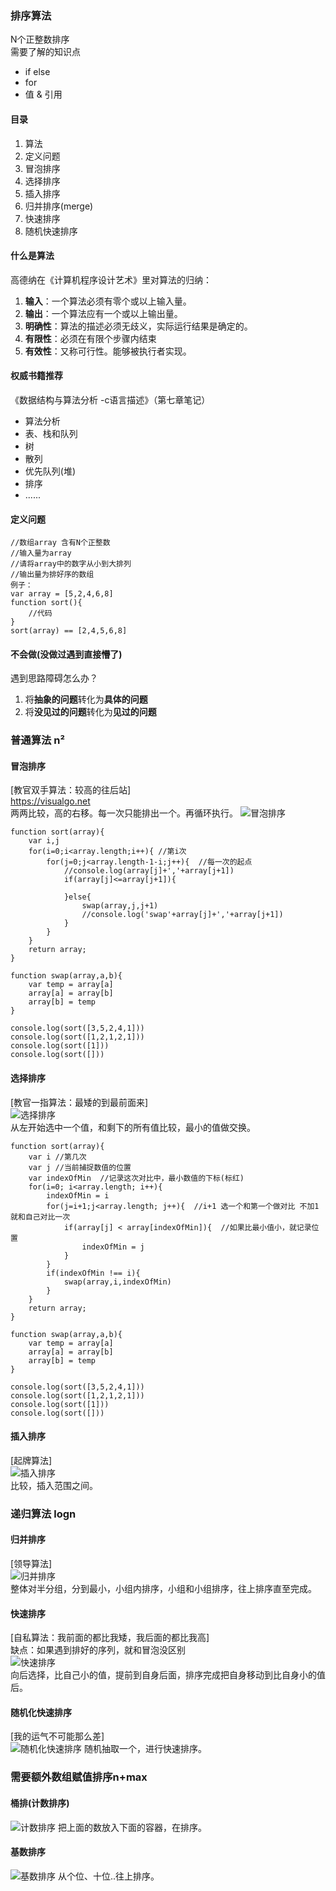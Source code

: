 ### 排序算法
N个正整数排序  
需要了解的知识点  
- if else  
- for  
- 值 & 引用  
#### 目录
1. 算法  
2. 定义问题  
3. 冒泡排序  
4. 选择排序  
5. 插入排序 
6. 归并排序(merge)  
7. 快速排序  
8. 随机快速排序
#### 什么是算法
高德纳在《计算机程序设计艺术》里对算法的归纳：
1. **输入**：一个算法必须有零个或以上输入量。
2. **输出**：一个算法应有一个或以上输出量。
3. **明确性**：算法的描述必须无歧义，实际运行结果是确定的。
4. **有限性**：必须在有限个步骤内结束
5. **有效性**：又称可行性。能够被执行者实现。
#### 权威书籍推荐
《数据结构与算法分析 -c语言描述》（第七章笔记） 
- 算法分析    
- 表、栈和队列  
- 树  
- 散列  
- 优先队列(堆)  
- 排序  
- ......  
#### 定义问题
```
//数组array 含有N个正整数
//输入量为array
//请将array中的数字从小到大排列
//输出量为排好序的数组
例子：
var array = [5,2,4,6,8]
function sort(){
    //代码
}
sort(array) == [2,4,5,6,8]
```
#### 不会做(没做过遇到直接懵了)
遇到思路障碍怎么办？
1. 将**抽象的问题**转化为**具体的问题**
2. 将**没见过的问题**转化为**见过的问题**

### 普通算法 n²
#### 冒泡排序
[教官双手算法：较高的往后站]  
https://visualgo.net  
两两比较，高的右移。每一次只能排出一个。再循环执行。
![冒泡排序](./images/Bubble.png)
```
function sort(array){
    var i,j
    for(i=0;i<array.length;i++){ //第i次
        for(j=0;j<array.length-1-i;j++){  //每一次的起点
            //console.log(array[j]+','+array[j+1])
            if(array[j]<=array[j+1]){

            }else{
                swap(array,j,j+1)
                //console.log('swap'+array[j]+','+array[j+1])
            }
        }
    }
    return array;
}

function swap(array,a,b){
    var temp = array[a]
    array[a] = array[b]
    array[b] = temp
}

console.log(sort([3,5,2,4,1]))
console.log(sort([1,2,1,2,1]))
console.log(sort([1]))
console.log(sort([]))
```
#### 选择排序  
[教官一指算法：最矮的到最前面来]  
![选择排序](./images/Select.png)  
从左开始选中一个值，和剩下的所有值比较，最小的值做交换。
```
function sort(array){
    var i //第几次
    var j //当前捕捉数值的位置
    var indexOfMin  //记录这次对比中，最小数值的下标(标红)
    for(i=0; i<array.length; i++){
        indexOfMin = i
        for(j=i+1;j<array.length; j++){  //i+1 选一个和第一个做对比 不加1就和自己对比一次
            if(array[j] < array[indexOfMin]){  //如果比最小值小，就记录位置
                indexOfMin = j
            }
        }
        if(indexOfMin !== i){
            swap(array,i,indexOfMin)
        }
    }
    return array;
}

function swap(array,a,b){
    var temp = array[a]
    array[a] = array[b]
    array[b] = temp
}

console.log(sort([3,5,2,4,1]))
console.log(sort([1,2,1,2,1]))
console.log(sort([1]))
console.log(sort([]))
```
#### 插入排序
[起牌算法]  
![插入排序](./images/Insertion.png)  
比较，插入范围之间。
### 递归算法  logn
#### 归并排序  
[领导算法]  
![归并排序](./images/Merge.png)  
整体对半分组，分到最小，小组内排序，小组和小组排序，往上排序直至完成。
#### 快速排序  
[自私算法：我前面的都比我矮，我后面的都比我高]  
缺点：如果遇到排好的序列，就和冒泡没区别  
![快速排序](./images/Quick.png)  
向后选择，比自己小的值，提前到自身后面，排序完成把自身移动到比自身小的值后。
#### 随机化快速排序
[我的运气不可能那么差]  
![随机化快速排序](./images/R-Quick.png) 
随机抽取一个，进行快速排序。

### 需要额外数组赋值排序n+max 
#### 桶排(计数排序)
![计数排序](./images/Counting.png)
把上面的数放入下面的容器，在排序。
#### 基数排序
![基数排序](./images/Radix.png)
从个位、十位..往上排序。


